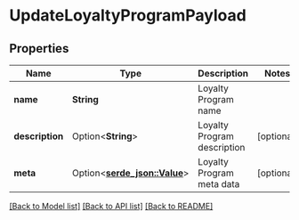 # UpdateLoyaltyProgramPayload

## Properties

Name | Type | Description | Notes
------------ | ------------- | ------------- | -------------
**name** | **String** | Loyalty Program name | 
**description** | Option<**String**> | Loyalty Program description | [optional]
**meta** | Option<[**serde_json::Value**](.md)> | Loyalty Program meta data | [optional]

[[Back to Model list]](../README.md#documentation-for-models) [[Back to API list]](../README.md#documentation-for-api-endpoints) [[Back to README]](../README.md)



